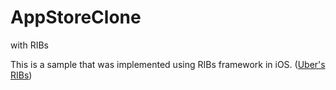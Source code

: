 # AppStoreClone
with RIBs

This is a sample that was implemented using RIBs framework in iOS. ([Uber's RIBs](https://github.com/uber/RIBs))

